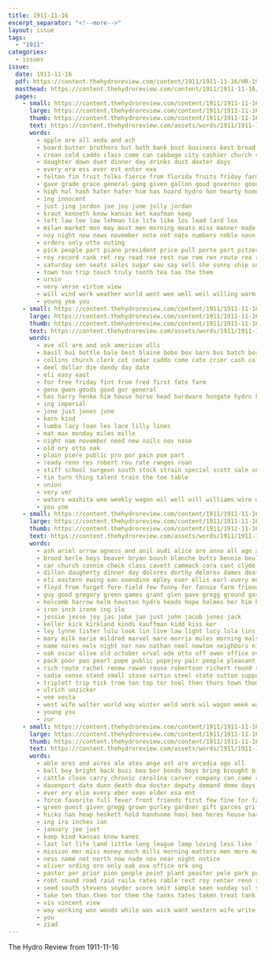 ```yaml
---
title: 1911-11-16
excerpt_separator: "<!--more-->"
layout: issue
tags:
  - "1911"
categories:
  - issues
issue:
  date: 1911-11-16
  pdf: https://content.thehydroreview.com/content/1911/1911-11-16/HR-1911-11-16.pdf
  masthead: https://content.thehydroreview.com/content/1911/1911-11-16/masthead/HR-1911-11-16.jpg
  pages:
    - small: https://content.thehydroreview.com/content/1911/1911-11-16/small/HR-1911-11-16-01.jpg
      large: https://content.thehydroreview.com/content/1911/1911-11-16/large/HR-1911-11-16-01.jpg
      thumb: https://content.thehydroreview.com/content/1911/1911-11-16/thumbnails/HR-1911-11-16-01.jpg
      text: https://content.thehydroreview.com/assets/words/1911/1911-11-16/HR-1911-11-16-01.txt
      words:
        - apple are all anda and ach
        - board butter brothers but both bank bost business best bread blizzard band
        - crean cold caddo class come can cabbage city cashier church catherine cornet county cruce chee chambers citizen cake cort comes cream choice coffee cox columbia cattle
        - daughter down duet dinner day drinks dust dexter days
        - every era ess ever est enter exe
        - felton fin fruit folks fierce from florida fruits friday farm friends favor freely famous frank first few for fitzpatrick
        - gave grade grace general gang given gallon goud governor good
        - high hal hash hater hafer him has hoard hydro hon hearty home hoo hour hatfield haye her had
        - ing innocent
        - just jing jordon joe joy june jolly jordan
        - kraut kenneth know kansas ket kaufman keep
        - left law lee low lehman lie life like los lead lard lox
        - milan market mon may most men morning meats miss manner made
        - noy night now news november note not nate numbers noble noon new
        - orders only otto outing
        - pick people part piano president price pull porte port pitzer pair pride present peaches paper pine place per pure pee
        - roy record rank ret rey read ree rest rue rem ren route rea resh
        - saturday sen seats sales sugar sau say sell she sunny ship sou sed storm school sarah saur see swe sil short such south spring salmon speak salad schools state
        - town too trip touch truly tooth tea tau the them
        - ursin
        - very verse virtue view
        - will wind work weather world went wee well weil willing warm williams was while with week wide wish worthy want waltz woods
        - young yee you
    - small: https://content.thehydroreview.com/content/1911/1911-11-16/small/HR-1911-11-16-02.jpg
      large: https://content.thehydroreview.com/content/1911/1911-11-16/large/HR-1911-11-16-02.jpg
      thumb: https://content.thehydroreview.com/content/1911/1911-11-16/thumbnails/HR-1911-11-16-02.jpg
      text: https://content.thehydroreview.com/assets/words/1911/1911-11-16/HR-1911-11-16-02.txt
      words:
        - ave all are and ask american alls
        - basil bui bottle bale best blaine bobo box barn bus batch borrow back bradley bas
        - collins church clerk cot cedar caddo come cate crier cash col cast choice canyon
        - deel dollar die dandy day date
        - eli easy east
        - for free friday fint from fred first fate farm
        - gena gwen goods good gor general
        - has harry henke him house horse head hardware hungate hydro home
        - ing imperial
        - jone just jones june
        - kern kind
        - lumba lacy loan les lace lilly lines
        - mat max monday miles mille
        - night nam november need new nails nov nase
        - old ory otto oak
        - plain piere public pro por pain poe part
        - ready renn res robert rou rate ranges roan
        - stiff school surgeon south stock strain special scott sale snyder supper see
        - tin turn thing talent train the toe table
        - union
        - very ver
        - waters washita wee weekly wagon wil well will williams wire with
        - you yom
    - small: https://content.thehydroreview.com/content/1911/1911-11-16/small/HR-1911-11-16-03.jpg
      large: https://content.thehydroreview.com/content/1911/1911-11-16/large/HR-1911-11-16-03.jpg
      thumb: https://content.thehydroreview.com/content/1911/1911-11-16/thumbnails/HR-1911-11-16-03.jpg
      text: https://content.thehydroreview.com/assets/words/1911/1911-11-16/HR-1911-11-16-03.txt
      words:
        - ash ariel arrow agness and anil audi alice are anna all age acres angel allen aubry aud alma arch acar albert
        - brood berle boys beaver bryan boush blanche butts bennie beulah best branson barr billy book brad blue bring bas baptist bayard both breckenridge but boy bruton backus break books been birden blevin blagg bay bert brush bixler bio business bradley bandy blow busi bessie beams bertha brass band buggy
        - car church connie check class cavett cammack cora cant clyde candy collins coli claridge cast chas christmas col clinton cat cases city clock chester county carl copper cox citizen corn company caller cotton crite clark care course crank cash cust clerk chloe child cedar comes colts
        - dillon daugherty dinner day dolores dorthy delores dames death dies down does daughter date dunn daly din dey darling days dorris deck durant
        - eli eastern ewing ean exendine epley ever ellis earl every enid ernest estella evelyn eva euler east elsie edwards ester eda elmer edith ethel
        - floyd from forget fore field few funny for fannie farm friends fancher fine florence foster first felton fruit fall fly freddie fanny friday fry ferguson fitzpatrick frank fellow fern francher
        - guy good gregory green games grant glen gave gregg ground garber ghering goes grade genevieve gears given geary gladys grace grove going guest gillmore
        - holcomb harrow helm houston hydro heads hope holmes her him harry hogan heinrichs hess hince hare hatfield howe hol has hunting hater huron home hay hafer henke harvey hungate holi harness horse hoffman heacock hole high hinton homer hazel hes holes house hibbs hell hoar how
        - iron inch irene ing ile
        - jessie jesse joy jas jobe jan just john jacob jones jack
        - keller kick kirkland kinds kauffman kidd kiss ker
        - ley lynne lister lulu look lin live law light lucy lola lins luther loy living line linscott ling last life lacy lay lint lawter like longs lewis locust left list land lunch lane long lela
        - mary milk marie mildred marvel mare morris mules morning malson minnie mcknight moser miss milo mabel maude maudie montgomery mares morgan many merle mexico monday market miller miles made magazine more mixer mos maize margeret martha master man mckay murphy
        - name nores nels night nor nov nathan noel newton neighbors ning not ner noy new now nice notice nichols novel north
        - oak oscar olive old october orval ode otto off owen office over only
        - pack poor pao pearl pope public popejoy pair people pleasant pie pounds pump proud price pitzer part phenix perin present power perrin per pos pay potter prati place penry planter paul potters
        - rich route rachel renew rowan rouse robertson richert round rosetta roy ren room rinearson russel ray ruby regular register ridenour row rose richards riding roman riggs res road rates real ruth roark roof
        - sadie sense stand small stove sartin steel state sutton supper starr still smith seven smart sever soon scott sprague schools sylvest stanford sale see shreck special save samples swan smell sell shumate show sack stange stockton sud south sugar soo snodgrass spain surprise sunday snyder smoke sue stock sinner second seed southall school stay shin stuart span stewart set
        - triplett trip tick trom ton top tor tool then thurs town thomas trial tickles the tardy townsend ten tuttle
        - ulrich unzicker
        - vee vesta
        - west wife walter world way winter weld work wil wagon week wan weeks while weatherford well wit wear williams webb with was wait woods white wall weldin will went welding wright want
        - young you
        - zur
    - small: https://content.thehydroreview.com/content/1911/1911-11-16/small/HR-1911-11-16-04.jpg
      large: https://content.thehydroreview.com/content/1911/1911-11-16/large/HR-1911-11-16-04.jpg
      thumb: https://content.thehydroreview.com/content/1911/1911-11-16/thumbnails/HR-1911-11-16-04.jpg
      text: https://content.thehydroreview.com/assets/words/1911/1911-11-16/HR-1911-11-16-04.txt
      words:
        - able ares and acres ale ates ange ast are arcadia ago all
        - ball boy bright back busi bea bor bonds boys bring brought bible bank board bee brother better banks book ben baptist binger below buy bota been best bills business but
        - cattle close carry chronic carolina carver company can came chris current campbell course cashier cash cora come cal cousin calendar cotton cure care conn card corte church cant cold child character cue city case college companion cop corn cot cee
        - davenport date dunn death dea doster deputy demand deme days day danger
        - ever ery elie every eber even elder esa ent
        - force favorite full fever front friends first few fine for farm feaster fuel fountain friend fost forty friday from felton free florida fund
        - green guest given gregg grown gurley gardner gift garces griffin groves gan gold good gave
        - hicks han heap heskett hold handsome hool heo heres house hardware hei hope her hydro herb home hand held had heart has hour harge
        - ing ira inches ian
        - january jee just
        - keep kind kansas know kanes
        - last let life land little long league lamp loving less like likely
        - mission mer miss money much mills morning matters men more mag merit made mask means mil mass moti mountain mater myrtle
        - ness name not north now nade nov near night notice
        - oliver ording orn only oak ova office ork ong
        - pastor per prior pion people point plant peaster pele park postal pump prayer president pope poe part place peebles pree phe
        - robt round road raid raila rates rable rest roy renter reno room
        - seed south stevens snyder score smit sample seen sunday sul stover surplus study sept sion school southall standard sick sass sor send sale sun sal stock size santa service state stove sheriff supply steady
        - take ten than then tor them the tanks tates taken treat tank test tha town townsend tom terrible too
        - vis vincent view
        - way working won woods while was wick want western wife write water will warn with wear weather wind well wave week
        - you
        - ziad
---
```


The Hydro Review from 1911-11-16

<!--more-->

